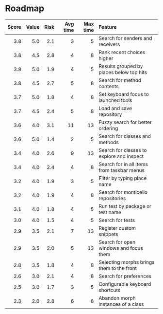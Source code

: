 Roadmap
=======

 Score |  Value |   Risk | Avg time | Max time | Feature
------:|-------:|-------:|---------:|---------:|:--------
   3.8 |    5.0 |    2.1 |        3 |        5 | Search for senders and receivers
   3.8 |    4.5 |    2.8 |        4 |        8 | Rank recent choices higher
   3.8 |    5.0 |    1.9 |        4 |        5 | Results grouped by places below top hits
   3.8 |    4.5 |    2.7 |        5 |        8 | Search for method contents
   3.7 |    5.0 |    1.8 |        4 |        8 | Set keyboard focus to launched tools
   3.7 |    4.5 |    2.4 |        5 |        8 | Load and save repository
   3.6 |    4.0 |    3.1 |       11 |       13 | Fuzzy search for better ordering
   3.6 |    5.0 |    1.4 |        2 |        5 | Search for classes and methods
   3.4 |    4.0 |    2.6 |        9 |       13 | Search for classes to explore and inspect
   3.4 |    4.0 |    2.4 |        4 |        8 | Search for in all items from taskbar menus
   3.2 |    4.0 |    1.9 |        3 |        5 | Filter by typing place name
   3.2 |    4.0 |    1.9 |        4 |        8 | Search for monticello repositories
   3.1 |    4.0 |    1.8 |        4 |        5 | Run test by package or test name
   3.0 |    4.0 |    1.5 |        4 |        5 | Search for tests
   2.9 |    3.5 |    2.1 |        7 |       13 | Register custom snippets
   2.9 |    3.5 |    2.0 |        5 |       13 | Search for open windows and focus them
   2.8 |    3.5 |    1.8 |        4 |        8 | Selecting morphs brings them to the front
   2.6 |    3.0 |    2.1 |        4 |        8 | Search for preferences
   2.5 |    3.0 |    1.7 |        3 |        5 | Configurable keyboard shortcuts
   2.3 |    2.0 |    2.8 |        6 |        8 | Abandon morph instances of a class
